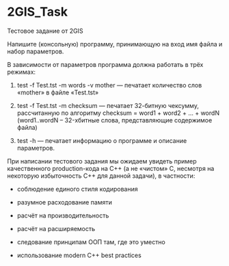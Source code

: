 # 2GIS_Task
Тестовое задание от 2GIS


Напишите (консольную) программу, принимающую на вход имя файла и набор параметров.

В зависимости от параметров программа должна работать в трёх режимах:

 1. test -f Test.tst -m words -v mother — печатает количество слов «mother» в файле «Test.tst»

 2. test -f Test.tst -m checksum — печатает 32-битную чексумму, рассчитанную по алгоритму checksum = word1 + word2 + ... + wordN (word1..wordN – 32-хбитные слова, представляющие содержимое файла)

 3. test -h — печатает информацию о программе и описание параметров.

При написании тестового задания мы ожидаем увидеть пример качественного production-кода на С++ (а не «чистом» С, несмотря на некоторую избыточность С++ для данной задачи),  в частности:

- соблюдение единого стиля кодирования

- разумное расходование памяти

- расчёт на производительность

- расчёт на расширяемость

- следование принципам ООП там, где это уместно

- использование modern C++ best practices
